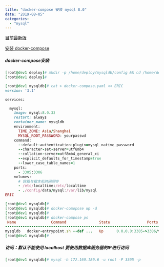```yaml
---
title: "docker-compose 安装 mysql 8.0"
date: "2019-08-05"
categories: 
  - "mysql"
---
```


[目前最新版](https://hub.docker.com/_/mysql?tab=tags "目前最新版")

[安装 docker-compose](http://www.dev-share.top/2019/06/12/%e5%ae%89%e8%a3%85-docker-compose/ "安装 docker-compose")

##### docker-compose安装

```ruby
[root@dev1 deploy]# mkdir -p /home/deploy/mysqldb/config && cd /home/deploy/mysqldb/
[root@dev1 deploy]#

[root@dev1 mysqldb]# cat > docker-compose.yaml << ERIC
version: '3.1'

services:

  mysql:
    image: mysql:8.0.33
    restart: always
    container_name: mysqldb
    environment:
      TIME_ZONE: Asia/Shanghai
      MYSQL_ROOT_PASSWORD: yourpasswd
    command:
      --default-authentication-plugin=mysql_native_password
      --character-set-server=utf8mb4
      --collation-server=utf8mb4_general_ci
      --explicit_defaults_for_timestamp=true
      --lower_case_table_names=1
    ports:
      - 3305:3306
    volumes:
      # 容器与宿主机时间同步
      - /etc/localtime:/etc/localtime
      - ./config/data/mysql:/var/lib/mysql
ERIC

[root@dev1 mysqldb]#
[root@dev1 mysqldb]# docker-comopose up -d
[root@dev1 mysqldb]#
[root@dev1 mysqldb]# docker-compose ps
 Name                Command               State                 Ports
------------------------------------------------------------------------------------
mysqldb   docker-entrypoint.sh --def ...   Up      0.0.0.0:3305->3306/tcp, 33060/tcp
[root@dev1 mysqldb]#
```

##### 访问：默认不能使用 localhost 要使用数据库服务器的IP进行访问

```ruby
[root@dev1 mysqldb]# mysql -h 172.160.180.6 -u root -P 3305 -p
```
